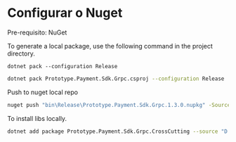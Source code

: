 ﻿# Configurar o Nuget

Pre-requisito: NuGet

To generate a local package, use the following command in the project directory.

`dotnet pack --configuration Release`

```sh
dotnet pack Prototype.Payment.Sdk.Grpc.csproj --configuration Release
```

Push to nuget local repo

```sh
nuget push "bin\Release\Prototype.Payment.Sdk.Grpc.1.3.0.nupkg" -Source "C:\NuGetLocalRepo"
```

To install libs locally.

```sh
dotnet add package Prototype.Payment.Sdk.Grpc.CrossCutting --source "D:\05__projetos\github\prototype-payment\Prototype.Payment.Sdk.Grpc.CrossCutting\bin\Release"
```

